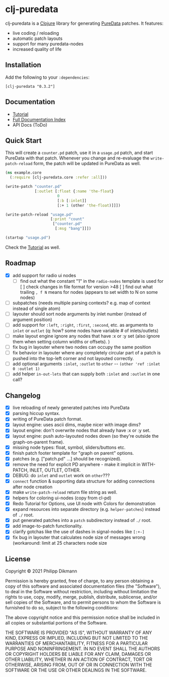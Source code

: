 # clj-puredata

clj-puredata is a [Clojure](https://clojure.org/) library for generating [PureData](https://puredata.info/) patches.
It features:

- live coding / reloading
- automatic patch layouts
- support for many puredata-nodes
- increased quality of life

## Installation

Add the following to your `:dependencies`:

```
[clj-puredata "0.3.2"]
```

## Documentation

- [Tutorial](tutorial.md)
- [Full Documentation Index](file-index.md)
- API Docs (ToDo)

## Quick Start

This will create a `counter.pd` patch, use it in a `usage.pd` patch, and start PureData with that patch.
Whenever you change and re-evaluage the `write-patch-reload` form, the patch will be updated in PureData as well.

```clojure
(ns example.core
  (:require [clj-puredata.core :refer :all]))

(write-patch "counter.pd"
             [:outlet [:float {:name 'the-float}
                       0
                       [:b [:inlet]]
                       [:+ 1 (other 'the-float)]]])

(write-patch-reload "usage.pd"
                    [:print "count"
                     ["counter.pd"
                      [:msg "bang"]]])

(startup "usage.pd")
```

Check the [Tutorial](tutorial.md) as well.


## Roadmap

- [x] add support for radio ui nodes
  - [ ] find out what the constant "1" in the `radio-nodes` template is used for
  [ ] check changes in file format for version >48
    [ ] find out what trailing `, f N` means for nodes (appears to set width to N on some nodes)
- [ ] subpatches (needs multiple parsing contexts? e.g. map of context instead of single atom)
- [ ] layouter should sort node arguments by inlet number (instead of argument position)
- [ ] add support for `:left`, `:right`, `:first`, `:second`, etc. as arguments to `inlet` or `outlet`
  (q: how? some nodes have variable # of inlets/outlets)
- [ ] make layout engine ignore any nodes that have :x or :y set (also ignore them when setting column widths or offsets).
)
- [ ] fix bug in layouter where two nodes can occupy the same position
- [ ] fix behavior in layouter where any completely circular part of a patch is pushed into the top-left corner and not layouted correctly.
- [ ] add optional arguments `:inlet`, `:outlet` to `other` -- `(other 'ref :inlet 0 :outlet 1)`
- [ ] add helper `in-out-lets` that can supply both `:inlet` and `:outlet` in one call?

## Changelog

- [x] live reloading of newly generated patches into PureData
- [x] parsing hiccup syntax.
- [x] writing of PureData patch format.
- [x] layout engine: uses ascii dims, maybe nicer with image dims?
- [x] layout engine: don't overwrite nodes that already have :x or :y set.
- [x] layout engine: push auto-layouted nodes down (so they're outside the graph-on-parent frame).
- [x] missing node types: float, symbol, sliders/buttons etc.
- [x] finish patch footer template for "graph on parent" options.
- [x] patches (e.g. ["patch.pd" ...] should be recognized).
- [x] remove the need for explicit PD anywhere - make it implicit in WITH-PATCH, INLET, OUTLET, OTHER.
- [x] DEBUG: do `inlet` and `outlet` work on `other`???
- [x] `connect` function & supporting data structure for adding connections after node creation
- [x] make `write-patch-reload` return file string as well.
- [x] helpers for coloring ui-nodes (copy from cl-pd)
- [x] Redo Tutorial for Options, use UI node with Colors for demonstration
- [x] expand resources into separate directory (e.g. `helper-patches`) instead of `./` root.
- [x] put generated patches into a `patch` subdirectory instead of `./` root.
- [x] add image-to-patch functionality.
- [x] clarify gotchas like the use of dashes in signal-nodes like `[:+-]`
- [x] fix bug in layouter that calculates node size of messages wrong (workaround: limit at 25 characters node size

## License

Copyright © 2021 Philipp Dikmann

Permission is hereby granted, free of charge, to any person obtaining a copy of this software and associated documentation files (the "Software"), to deal in the Software without restriction, including without limitation the rights to use, copy, modify, merge, publish, distribute, sublicense, and/or sell copies of the Software, and to permit persons to whom the Software is furnished to do so, subject to the following conditions:

The above copyright notice and this permission notice shall be included in all copies or substantial portions of the Software.

THE SOFTWARE IS PROVIDED "AS IS", WITHOUT WARRANTY OF ANY KIND, EXPRESS OR IMPLIED, INCLUDING BUT NOT LIMITED TO THE WARRANTIES OF MERCHANTABILITY, FITNESS FOR A PARTICULAR PURPOSE AND NONINFRINGEMENT. IN NO EVENT SHALL THE AUTHORS OR COPYRIGHT HOLDERS BE LIABLE FOR ANY CLAIM, DAMAGES OR OTHER LIABILITY, WHETHER IN AN ACTION OF CONTRACT, TORT OR OTHERWISE, ARISING FROM, OUT OF OR IN CONNECTION WITH THE SOFTWARE OR THE USE OR OTHER DEALINGS IN THE SOFTWARE.
